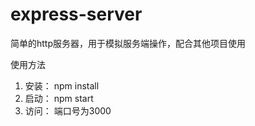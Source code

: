 # express-server
简单的http服务器，用于模拟服务端操作，配合其他项目使用

使用方法
1. 安装：
  npm install
2. 启动：
  npm start
3. 访问：
  端口号为3000
